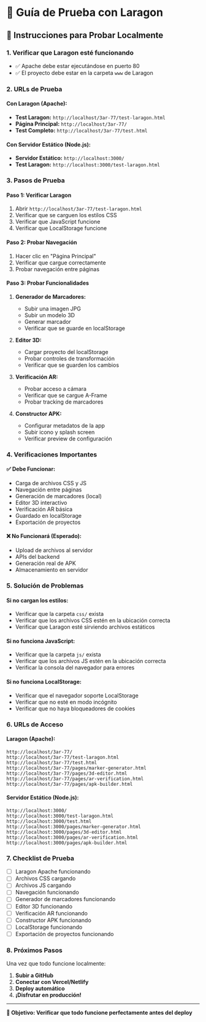 # 🧪 Guía de Prueba con Laragon

## 🚀 **Instrucciones para Probar Localmente**

### **1. Verificar que Laragon esté funcionando**
- ✅ Apache debe estar ejecutándose en puerto 80
- ✅ El proyecto debe estar en la carpeta `www` de Laragon

### **2. URLs de Prueba**

#### **Con Laragon (Apache):**
- **Test Laragon:** `http://localhost/3ar-77/test-laragon.html`
- **Página Principal:** `http://localhost/3ar-77/`
- **Test Completo:** `http://localhost/3ar-77/test.html`

#### **Con Servidor Estático (Node.js):**
- **Servidor Estático:** `http://localhost:3000/`
- **Test Laragon:** `http://localhost:3000/test-laragon.html`

### **3. Pasos de Prueba**

#### **Paso 1: Verificar Laragon**
1. Abrir `http://localhost/3ar-77/test-laragon.html`
2. Verificar que se carguen los estilos CSS
3. Verificar que JavaScript funcione
4. Verificar que LocalStorage funcione

#### **Paso 2: Probar Navegación**
1. Hacer clic en "Página Principal"
2. Verificar que cargue correctamente
3. Probar navegación entre páginas

#### **Paso 3: Probar Funcionalidades**
1. **Generador de Marcadores:**
   - Subir una imagen JPG
   - Subir un modelo 3D
   - Generar marcador
   - Verificar que se guarde en localStorage

2. **Editor 3D:**
   - Cargar proyecto del localStorage
   - Probar controles de transformación
   - Verificar que se guarden los cambios

3. **Verificación AR:**
   - Probar acceso a cámara
   - Verificar que se cargue A-Frame
   - Probar tracking de marcadores

4. **Constructor APK:**
   - Configurar metadatos de la app
   - Subir icono y splash screen
   - Verificar preview de configuración

### **4. Verificaciones Importantes**

#### **✅ Debe Funcionar:**
- Carga de archivos CSS y JS
- Navegación entre páginas
- Generación de marcadores (local)
- Editor 3D interactivo
- Verificación AR básica
- Guardado en localStorage
- Exportación de proyectos

#### **❌ No Funcionará (Esperado):**
- Upload de archivos al servidor
- APIs del backend
- Generación real de APK
- Almacenamiento en servidor

### **5. Solución de Problemas**

#### **Si no cargan los estilos:**
- Verificar que la carpeta `css/` exista
- Verificar que los archivos CSS estén en la ubicación correcta
- Verificar que Laragon esté sirviendo archivos estáticos

#### **Si no funciona JavaScript:**
- Verificar que la carpeta `js/` exista
- Verificar que los archivos JS estén en la ubicación correcta
- Verificar la consola del navegador para errores

#### **Si no funciona LocalStorage:**
- Verificar que el navegador soporte LocalStorage
- Verificar que no esté en modo incógnito
- Verificar que no haya bloqueadores de cookies

### **6. URLs de Acceso**

#### **Laragon (Apache):**
```
http://localhost/3ar-77/
http://localhost/3ar-77/test-laragon.html
http://localhost/3ar-77/test.html
http://localhost/3ar-77/pages/marker-generator.html
http://localhost/3ar-77/pages/3d-editor.html
http://localhost/3ar-77/pages/ar-verification.html
http://localhost/3ar-77/pages/apk-builder.html
```

#### **Servidor Estático (Node.js):**
```
http://localhost:3000/
http://localhost:3000/test-laragon.html
http://localhost:3000/test.html
http://localhost:3000/pages/marker-generator.html
http://localhost:3000/pages/3d-editor.html
http://localhost:3000/pages/ar-verification.html
http://localhost:3000/pages/apk-builder.html
```

### **7. Checklist de Prueba**

- [ ] Laragon Apache funcionando
- [ ] Archivos CSS cargando
- [ ] Archivos JS cargando
- [ ] Navegación funcionando
- [ ] Generador de marcadores funcionando
- [ ] Editor 3D funcionando
- [ ] Verificación AR funcionando
- [ ] Constructor APK funcionando
- [ ] LocalStorage funcionando
- [ ] Exportación de proyectos funcionando

### **8. Próximos Pasos**

Una vez que todo funcione localmente:

1. **Subir a GitHub**
2. **Conectar con Vercel/Netlify**
3. **Deploy automático**
4. **¡Disfrutar en producción!**

---

**🎯 Objetivo: Verificar que todo funcione perfectamente antes del deploy**


